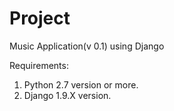 # Project
Music Application(v 0.1) using Django

Requirements:

1. Python 2.7 version or more.
2. Django 1.9.X version.

